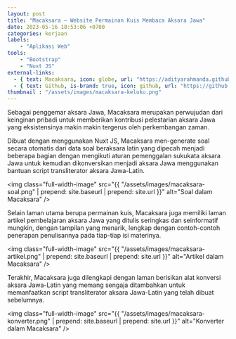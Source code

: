 ```yaml
---
layout: post
title: "Macaksara – Website Permainan Kuis Membaca Aksara Jawa"
date: 2023-05-16 18:53:06 +0700
categories: kerjaan
labels: 
    - "Aplikasi Web" 
tools: 
    - "Bootstrap" 
    - "Nuxt JS"
external-links:
  - { text: Macaksara, icon: globe, url: "https://adityarahmanda.github.io/macaksara" }
  - { text: Github, is-brand: true, icon: github, url: "https://github.com/adityarahmanda/macaksara" }
thumbnail : "/assets/images/macaksara-keluku.png"
---
```

Sebagai penggemar aksara Jawa, Macaksara merupakan perwujudan dari keinginan pribadi untuk memberikan kontribusi pelestarian aksara Jawa yang eksistensinya makin makin tergerus oleh perkembangan zaman.

<!--excerpt-->

Dibuat dengan menggunakan Nuxt JS, Macaksara men-generate soal secara otomatis dari data soal beraksara latin yang dipecah menjadi beberapa bagian dengan mengikuti aturan pemenggalan sukukata aksara Jawa untuk kemudian dikonversikan menjadi aksara Jawa menggunakan bantuan script transliterator aksara Jawa-Latin.

<img class="full-width-image" src="{{ "/assets/images/macaksara-soal.png" | prepend: site.baseurl | prepend: site.url }}" alt="Soal dalam Macaksara" />

Selain laman utama berupa permainan kuis, Macaksara juga memiliki laman artikel pembelajaran aksara Jawa yang ditulis seringkas dan seinformatif mungkin, dengan tampilan yang menarik, lengkap dengan contoh-contoh penerapan penulisannya pada tiap-tiap isi materinya.

<img class="full-width-image" src="{{ "/assets/images/macaksara-artikel.png" | prepend: site.baseurl | prepend: site.url }}" alt="Artikel dalam Macaksara" />

Terakhir, Macaksara juga dilengkapi dengan laman berisikan alat konversi aksara Jawa-Latin yang memang sengaja ditambahkan untuk memanfaatkan script transliterator aksara Jawa-Latin yang telah dibuat sebelumnya.

<img class="full-width-image" src="{{ "/assets/images/macaksara-konverter.png" | prepend: site.baseurl | prepend: site.url }}" alt="Konverter dalam Macaksara" />